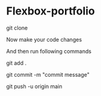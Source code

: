 # Flexbox-portfolio

git clone <url that you copied>

Now make your code changes

And then run following commands

git add .

git commit -m "commit message"

git push -u origin main
